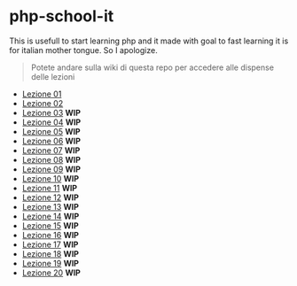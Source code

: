 # php-school-it

This is usefull to start learning php and it made with goal to fast learning it is for italian mother tongue. So I apologize.

> Potete andare sulla wiki di questa repo per accedere alle dispense delle lezioni

  * [Lezione 01](https://github.com/upter/php-school-it/wiki/Lezione-01 "Installazione e Setup dell'enviroment di lavoro")
  * [Lezione 02](https://github.com/upter/php-school-it/wiki/Lezione-02 "Setup del Progetto e Programmazione Procedurale in Php")
  * [Lezione 03](https://github.com/upter/php-school-it/wiki) **WIP**
  * [Lezione 04](https://github.com/upter/php-school-it/wiki) **WIP**
  * [Lezione 05](https://github.com/upter/php-school-it/wiki) **WIP**
  * [Lezione 06](https://github.com/upter/php-school-it/wiki) **WIP**
  * [Lezione 07](https://github.com/upter/php-school-it/wiki) **WIP**
  * [Lezione 08](https://github.com/upter/php-school-it/wiki) **WIP**
  * [Lezione 09](https://github.com/upter/php-school-it/wiki) **WIP**
  * [Lezione 10](https://github.com/upter/php-school-it/wiki) **WIP**
  * [Lezione 11](https://github.com/upter/php-school-it/wiki) **WIP**
  * [Lezione 12](https://github.com/upter/php-school-it/wiki) **WIP**
  * [Lezione 13](https://github.com/upter/php-school-it/wiki) **WIP**
  * [Lezione 14](https://github.com/upter/php-school-it/wiki) **WIP**
  * [Lezione 15](https://github.com/upter/php-school-it/wiki) **WIP**
  * [Lezione 16](https://github.com/upter/php-school-it/wiki) **WIP**
  * [Lezione 17](https://github.com/upter/php-school-it/wiki) **WIP**
  * [Lezione 18](https://github.com/upter/php-school-it/wiki) **WIP**
  * [Lezione 19](https://github.com/upter/php-school-it/wiki) **WIP**
  * [Lezione 20](https://github.com/upter/php-school-it/wiki) **WIP**
  
